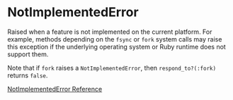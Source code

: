 # NotImplementedError

Raised when a feature is not implemented on the current platform. For example,
methods depending on the `fsync` or `fork` system calls may raise this
exception if the underlying operating system or Ruby runtime does not support
them.

Note that if `fork` raises a `NotImplementedError`, then `respond_to?(:fork)`
returns `false`.

[NotImplementedError Reference](https://ruby-doc.org/core-2.7.0/NotImplementedError.html)
